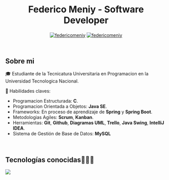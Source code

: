 <h1 align="center">Federico Meniy - Software Developer</h1> 

<p align="center">
<a href="https://www.linkedin.com/in/federico-meniy-2a2056231?utm_source=share&utm_campaign=share_via&utm_content=profile&utm_medium=android_app" target="blank"><img align="center" src="https://img.shields.io/badge/LinkedIn-0077B5?style=for-the-badge&logo=linkedin&logoColor=white" alt="federicomeniy"/></a>
<a href = "mailto:federicomeniy@gmail.com" target="blank"><img align="center" src="https://img.shields.io/badge/Gmail-D14836?style=for-the-badge&logo=gmail&logoColor=white" alt="federicomeniy"  /></a>
  </p>
<br>
<h2>Sobre mi</h2>
<!--Intro start-->

<p align="left">
🎓 Estudiante de la Tecnicatura Universitaria en Programacion en la Universidad Tecnologica Nacional.

📝 Habilidades claves:
  - Programacion Estructurada: **C**.
  - Programacion Orientada a Objetos: **Java SE**.
  - Frameworks: En proceso de aprendizaje de **Spring** y **Spring Boot**.
  - Metodologias Agiles: **Scrum**, **Kanban**.
  - Herramientas: **Git**, **Github**, **Diagramas UML**, **Trello**, **Java Swing**, **IntelliJ IDEA**.
  - Sistema de Gestión de Base de Datos: **MySQL**

<!--Intro end-->
  </p>
<br>

<h2 >Tecnologías conocidas👨🏻‍💻</h2>
<!--tech stack icons-->
<p align="left">
  <a href="https://skillicons.dev">
    <img src="https://skillicons.dev/icons?i=c,java,spring,maven,css,html,js,mysql,git,github,idea,eclipse,vscode&perline=12" />
  </a>
</p>
<br>
<!-------------------------->
